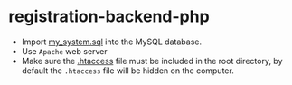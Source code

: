 # registration-backend-php

* Import [my_system.sql](https://github.com/cristarra/registration-backend-php/blob/master/my_system.sql) into the MySQL database.
* Use `Apache` web server
* Make sure the [.htaccess](https://github.com/cristarra/registration-backend-php/blob/master/.htaccess) file must be included in the root directory, by default the `.htaccess` file will be hidden on the computer.